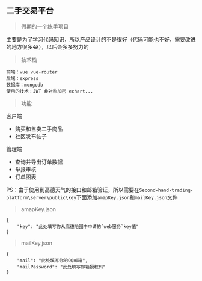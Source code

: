 ## 二手交易平台

>假期的一个练手项目

主要是为了学习代码知识，所以产品设计的不是很好（代码可能也不好，需要改进的地方很多😂），以后会多多努力的

>技术栈

```
前端：vue vue-router 
后端：express 
数据库：mongodb 
使用的技术：JWT 非对称加密 echart...
```

>功能

客户端

- 购买和售卖二手商品
- 社区发布帖子

管理端

- 查询并导出订单数据
- 举报审核
- 订单图表 


PS：由于使用到高德天气的接口和邮箱验证，所以需要在`Second-hand-trading-platform\server\public\key`下面添加`amapKey.json`和`mailKey.json`文件

>amapKey.json
```
{
    "key": "此处填写你从高德地图中申请的`web服务`key值"
}
```

>mailKey.json
```
{
    "mail": "此处填写你的QQ邮箱",
    "mailPassword": "此处填写邮箱授权码"
}
```


